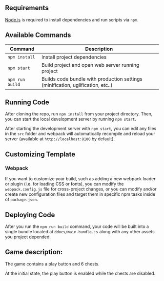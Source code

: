 ## Requirements

[Node.js](https://nodejs.org) is required to install dependencies and run scripts via `npm`.

## Available Commands

| Command         | Description                                                                     |
| --------------- | ------------------------------------------------------------------------------- |
| `npm install`   | Install project dependencies                                                    |
| `npm start`     | Build project and open web server running project                               |
| `npm run build` | Builds code bundle with production settings (minification, uglification, etc..) |

## Running Code

After cloning the repo, run `npm install` from your project directory. Then, you can start the local development
server by running `npm start`.


After starting the development server with `npm start`, you can edit any files in the `src` folder
and webpack will automatically recompile and reload your server (available at `http://localhost:8100`
by default).

## Customizing Template

### Webpack

If you want to customize your build, such as adding a new webpack loader or plugin (i.e. for loading CSS or fonts), you can
modify the `webpack.config.js` file for cross-project changes, or you can modify and/or create
new configuration files and target them in specific npm tasks inside of `package.json`.

## Deploying Code

After you run the `npm run build` command, your code will be built into a single bundle located at 
`ddocs/main.bundle.js` along with any other assets you project depended. 

## Game description:

The game contains a play button and 6 chests.

At the initial state, the play button is enabled while the chests are disabled.